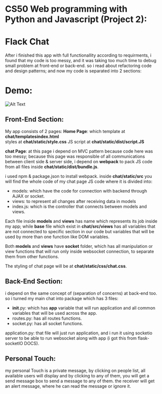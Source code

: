 # CS50 Web programming with Python and Javascript (Project 2):

# Flack Chat
After i finished this app with full functionallity according to requirments, i found that my code is too messy, and it was taking too much time to debug small problem at front-end or back-end.
so i read about refactoring code and design patterns; and now my code is separated into 2 sections:

# Demo:
![Alt Text](https://media.giphy.com/media/eJAEFwvHnH6TTCyNp1/giphy.gif)

## Front-End Section:
My app consists of 2 pages:
**Home Page**: which template at **chat/templatesindex.html**  
                     styles at **chat/static/style.css**
                     JS script at **chat/static/dist/script.JS**


**chat Page**: at this page i depend on MVC pattern because code here was too messy; because this page was responsible of all communications between client side & server side, i depend on **webpack** to pack JS code from all files inside **chat/static/dist/bundle.js**.

i used npm & package.json to install webpack.
inside **chat/static/src** you will find the whole code of my chat page JS code
where it is divided into:
- models: which have the code for connection with backend through AJAX or socket.
- views: to represent all changes after receiving data in models
- index.js: which is the controller that connects between models and views. 

Each file inside **models** and **views** has name which represents its job inside my app; while **base** file which exist in **chat/src/views** has all variables that are not connected to specific section in our code but variables that will be used by more than one function like DOM variables.

Both **models** and **views** have **socket** folder, which has all manipulation or view functions that will run only inside websocket connection, to separate them from other functions.

The styling of chat page will be at **chat/static/css/chat.css**.

## Back-End Section:
i depend on the same concept of (separation of concerns) at back-end too.
so i turned my main chat into package which has 3 files:
- __init__.py: which has **app** variable that will run application and all common variables that will be used across the app.
- routes.py: has all routes functions.
- socket.py: has all socket functions.

application.py: that file will just run application, and i run it using socketio server to be able to run websocket along with app (i got this from flask-socketIO DOCS).

## Personal Touch:
my personal Touch is a private message, by clicking on people list, all available users will display and by clicking to any of them, you will get a send message box to send a message to any of them.
the receiver will get an alert message, where he can read the message or ignore it.
